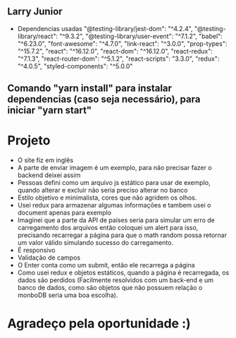 ## Larry Junior
- Dependencias usadas
    "@testing-library/jest-dom": "^4.2.4",
    "@testing-library/react": "^9.3.2",
    "@testing-library/user-event": "^7.1.2",
    "babel": "^6.23.0",
    "font-awesome": "^4.7.0",
    "link-react": "^3.0.0",
    "prop-types": "^15.7.2",
    "react": "^16.12.0",
    "react-dom": "^16.12.0",
    "react-redux": "^7.1.3",
    "react-router-dom": "^5.1.2",
    "react-scripts": "3.3.0",
    "redux": "^4.0.5",
    "styled-components": "^5.0.0"

## Comando "yarn install" para instalar dependencias (caso seja necessário), para iniciar "yarn start"

# Projeto
- O site fiz em inglês
- A parte de enviar imagem é um exemplo, para não precisar fazer o backend deixei assim
- Pessoas defini como um arquivo js estático para usar de exemplo, quando alterar e excluir não seria preciso alterar no banco
- Estilo objetivo e minimalista, cores que não agridem os olhos.
- Usei redux para armazenar algumas informações e tambem usei o document apenas para exemplo
- Imaginei que a parte da API de países seria para simular um erro de carregamento dos arquivos então coloquei um alert para isso,
precisando recarregar a página para que o math random possa retornar um valor válido simulando sucesso do carregamento.
- É responsivo
- Validação de campos
- O Enter conta como um submit, então ele recarrega a página
- Como usei redux e objetos estáticos, quando a página é recarregada, os dados são perdidos (Facilmente resolvidos com um back-end e um banco de dados,
como são objetos que não possuem relação o monboDB seria uma boa escolha).

# Agradeço pela oportunidade :)
